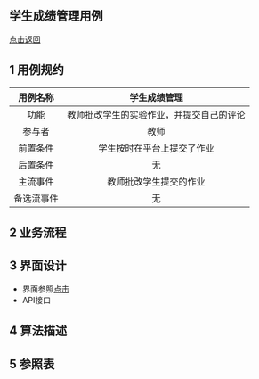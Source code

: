 学生成绩管理用例
--------
[点击返回](C:\Users\john\Desktop\is_analysis\FinalTest\README.md)

1 用例规约
------
|用例名称|学生成绩管理|
|:---:|:---:|
|功能|教师批改学生的实验作业，并提交自己的评论|
|参与者|教师|
|前置条件|学生按时在平台上提交了作业|
|后置条件|无|
|主流事件|教师批改学生提交的作业|
|备选流事件|无|

2 业务流程
------

3 界面设计
------
* 界面参照[点击]()
* API接口

4 算法描述
------

5 参照表
-----
